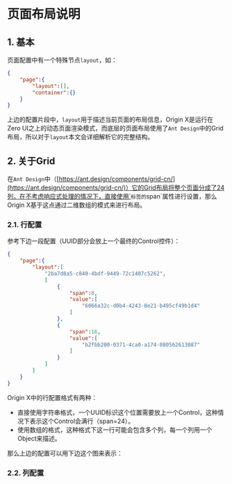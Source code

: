 # 页面布局说明

## 1. 基本

页面配置中有一个特殊节点`layout`，如：

```json
{
    "page":{
        "layout":[],
        "container":{}
    }
}
```

上边的配置片段中，`layout`用于描述当前页面的布局信息，Origin X是运行在Zero UI之上的动态页面渲染模式，而底层的页面布局使用了`Ant Design`中的Grid布局，所以对于`layout`本文会详细解析它的完整结构。

## 2. 关于Grid

在`Ant Design`中（[https://ant.design/components/grid-cn/](https://ant.design/components/grid-cn/)）它的Grid布局将整个页面分成了24列，在不考虑响应式处理的情况下，直接使用`<Col>`标签的`span`属性进行设置，那么Origin X基于这点通过二维数组的模式来进行布局。

### 2.1. 行配置

参考下边一段配置（UUID部分会放上一个最终的Control控件）：

```json
{
    "page":{
        "layout":[
            "2ba7d8a5-c840-4bdf-9449-72c1407c5262",
            [
                {
                    "span":8,
                    "value":[
                        "6066a32c-d0b4-4243-8e21-b495cf49b1d4"
                    ]
                },
                {
                    "span":16,
                    "value":[
                        "b2fbb200-0371-4ca0-a174-080562613087"
                    ]
                }
            ]
        ]
    }
}
```

Origin X中的行配置格式有两种：

* 直接使用字符串格式，一个UUID标识这个位置需要放上一个Control，这种情况下表示这个Control会满行（span=24）。
* 使用数组的格式，这种格式下这一行可能会包含多个列，每一个列用一个Object来描述。

那么上边的配置可以用下边这个图来表示：

### 2.2. 列配置





